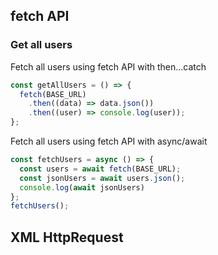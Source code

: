 ## fetch API 

### Get all users 
Fetch all users using fetch API with then...catch
```js
const getAllUsers = () => {
  fetch(BASE_URL)
    .then((data) => data.json())
    .then((user) => console.log(user));
};
```
Fetch all users using fetch API with async/await
```js
const fetchUsers = async () => {
  const users = await fetch(BASE_URL);
  const jsonUsers = await users.json();
  console.log(await jsonUsers)
};
fetchUsers();
```

## XML HttpRequest